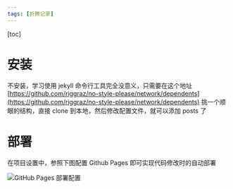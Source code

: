 ```yaml
---
tags: [折腾记录]
---
```

[toc]

# 安装

不安装，学习使用 jekyll 命令行工具完全没意义，只需要在这个地址 [https://github.com/riggraz/no-style-please/network/dependents](https://github.com/riggraz/no-style-please/network/dependents) 挑一个顺眼的结构，直接 clone 到本地，然后修改配置文件，就可以添加 posts 了

# 部署

在项目设置中，参照下图配置 Github Pages 即可实现代码修改时的自动部署

![GitHub Pages 部署配置](https://n1000g.github.io/_resources/GitHub_Pages_部署配置.png)